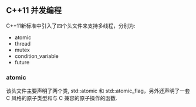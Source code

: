 ## C++11 并发编程

C++11新标准中引入了四个头文件来支持多线程，分别为:

* atomic
* thread
* mutex
* condition_variable
* future

### atomic
该头文件主要声明了两个类, std::atomic 和 std::atomic_flag，另外还声明了一套 C 风格的原子类型和与 C 兼容的原子操作的函数.

